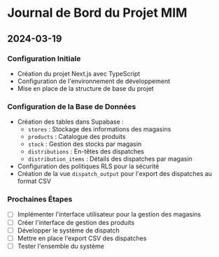 # Journal de Bord du Projet MIM

## 2024-03-19

### Configuration Initiale
- Création du projet Next.js avec TypeScript
- Configuration de l'environnement de développement
- Mise en place de la structure de base du projet

### Configuration de la Base de Données
- Création des tables dans Supabase :
  - `stores` : Stockage des informations des magasins
  - `products` : Catalogue des produits
  - `stock` : Gestion des stocks par magasin
  - `distributions` : En-têtes des dispatches
  - `distribution_items` : Détails des dispatches par magasin
- Configuration des politiques RLS pour la sécurité
- Création de la vue `dispatch_output` pour l'export des dispatches au format CSV

### Prochaines Étapes
- [ ] Implémenter l'interface utilisateur pour la gestion des magasins
- [ ] Créer l'interface de gestion des produits
- [ ] Développer le système de dispatch
- [ ] Mettre en place l'export CSV des dispatches
- [ ] Tester l'ensemble du système 